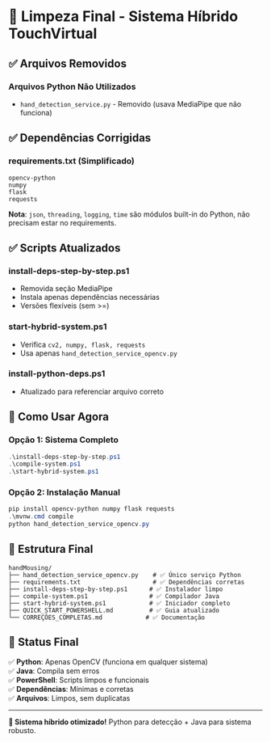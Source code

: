 # 🧹 Limpeza Final - Sistema Híbrido TouchVirtual

## ✅ Arquivos Removidos

### Arquivos Python Não Utilizados

- `hand_detection_service.py` - Removido (usava MediaPipe que não funciona)

## ✅ Dependências Corrigidas

### requirements.txt (Simplificado)

```
opencv-python
numpy
flask
requests
```

**Nota**: `json`, `threading`, `logging`, `time` são módulos built-in do Python, não precisam estar no requirements.

## ✅ Scripts Atualizados

### install-deps-step-by-step.ps1

- Removida seção MediaPipe
- Instala apenas dependências necessárias
- Versões flexíveis (sem >=)

### start-hybrid-system.ps1

- Verifica `cv2, numpy, flask, requests`
- Usa apenas `hand_detection_service_opencv.py`

### install-python-deps.ps1

- Atualizado para referenciar arquivo correto

## 🚀 Como Usar Agora

### Opção 1: Sistema Completo

```powershell
.\install-deps-step-by-step.ps1
.\compile-system.ps1
.\start-hybrid-system.ps1
```

### Opção 2: Instalação Manual

```powershell
pip install opencv-python numpy flask requests
.\mvnw.cmd compile
python hand_detection_service_opencv.py
```

## 📁 Estrutura Final

```
handMousing/
├── hand_detection_service_opencv.py    # ✅ Único serviço Python
├── requirements.txt                    # ✅ Dependências corretas
├── install-deps-step-by-step.ps1      # ✅ Instalador limpo
├── compile-system.ps1                 # ✅ Compilador Java
├── start-hybrid-system.ps1            # ✅ Iniciador completo
├── QUICK_START_POWERSHELL.md          # ✅ Guia atualizado
└── CORREÇÕES_COMPLETAS.md            # ✅ Documentação
```

## 🎯 Status Final

✅ **Python**: Apenas OpenCV (funciona em qualquer sistema)  
✅ **Java**: Compila sem erros  
✅ **PowerShell**: Scripts limpos e funcionais  
✅ **Dependências**: Mínimas e corretas  
✅ **Arquivos**: Limpos, sem duplicatas

---

**🎉 Sistema híbrido otimizado!** Python para detecção + Java para sistema robusto.
